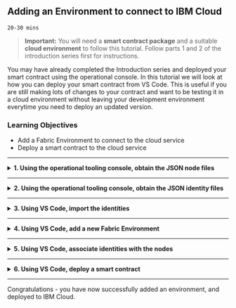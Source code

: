 <!-- Adding an Environment to connect to IBM Cloud -->

## **Adding an Environment to connect to IBM Cloud**
`20-30 mins`

> **Important:** You will need a **smart contract package** and a suitable **cloud environment** to follow this tutorial. Follow parts 1 and 2 of the introduction series first for instructions.

You may have already completed the Introduction series and deployed your smart contract using the operational console. In this tutorial we will look at how you can deploy your smart contract from VS Code. This is useful if you are still making lots of changes to your contract and want to be testing it in a cloud environment without leaving your development environment everytime you need to deploy an updated version.

### **Learning Objectives**

* Add a Fabric Environment to connect to the cloud service
* Deploy a smart contract to the cloud service

---

<details>
<summary><b>1. Using the operational tooling console, obtain the JSON node files</b></summary>
To add an environment to VS Code you will need some JSON files that describe how to connect to a node. These can be exported from the operational tooling console.

1. Navigate to the `Nodes` panel, then open your peer. Click the export button to download the JSON file to your machine.

2. Navigate to the `Nodes` panel, then open your orderer. Click the export button to download the JSON file to your machine.

3. Navigate to the `Nodes` panel, then open your certificate authority. Click the export button to download the JSON file to your machine.
</details>

---

<details>
<summary><b>2. Using the operational tooling console, obtain the JSON identity files</b></summary>
To enable VS Code to connect to a node an admin identity needs be provided. These are stored in the wallet in the operational console.

1. Navigate to the `Wallet` panel, then click on an identity for the `Org1`, and click export. If you followed the tutorial the there should be an identity called `Org1 Admin`.

2. Click on the identity for the `Orderer`, and click export. If you followed the tutorial there should be an identity called `Orderer Admin`.

3. Click on the identity for the `Certificate Authority`, and click export. If you followed the tutorial there should be an identity called `Org1 CA Admin`.
</details>

--- 

<details>
<summary><b>3. Using VS Code, import the identities</b></summary>
The identities that were exported need to be imported into VS Code. First we will add the identity for the peer

1. On the `Wallets` panel click the + button and select the option `Create a new wallet and add an identity`.

2. You will then be asked to enter a name for the wallet use `ibp-wallet`.

3. You will then be asked to provide a name for the identity use `Org1 Admin`.

4. You will then be asked to provide the MSPID use `org1msp` if you followed the tutorial.

5. You will then be asked for the method for adding an identity chose `Provide JSON identity file from IBM Blockchain Platform`.

6. Browse to the location of the previously exported `Org1 Admin` file and select it.

You will now have a new wallet called `ibp-wallet` containing the `Org1 Admin` identity. Now we need to add the identity for the orderer.

1. On the `Wallets` panel right click on `ibp-wallet` and choose `Add identity to wallet`.

2. You will the be asked to provide a name for the identity use `Orderer Admin`.

3. You will then be asked to provide an MSPID use `osmsp`.

4. You will then be asked for the method for adding an identity chose `Provide JSON identity file from IBM Blockchain Plaform`.

6. Browse to the location of the previously exported `Orderer Admin` file and select it.

Finally you now need to add the identity for the certificate authority

1. On the `Wallets` panel right click on `ibp-wallet` and choose `Add identity to wallet`.

2. You will then be asked to provide a name for the identity. Enter `Org1 CA Admin` here.

3. You will then be asked to provide an MSPID. Use `org1msp` here.

4. You will then be asked for the method for adding an identity, select `Provide JSON identity file from IBM Blockchain Plaform`.

6. Browse to the location of the previously exported `Org1 CA Admin` file and select it.

</details>

---

<details>
<summary><b>4. Using VS Code, add a new Fabric Environment</b></summary>
Now we have all the identities imported in VS Code we can create the Fabric Environment.

1. On the `Fabric Environment` panel click the `+` button.

2. You will asked to enter a name for the environment, use `ibp`.

3. Browse to the location on the nodes files that you exported from the operation console. You can select multiple files to add.

4. You will then be asked if you want to add more files. Select `Done adding nodes`.

You will now see your new environment in the `Fabric Environment` panel.
</details>

--- 

<details>
<summary><b>5. Using VS Code, associate identities with the nodes</b></summary>
Now we have created an environment we need to associate each node with an identity.

1. On the `Fabric Environment` panel click the `ibp`.

2. You will then see a list of all the nodes that need identities associated with them. Click `Ordering Service-1`.

3. You will then be asked to choose a wallet, select `ibp-wallet`.

4. You will then be asked to choose an identity, select `Orderer Admin`

5. You will then be asked if you want to associate the identity with other nodes, select `No`.

Congratulations you have associated an identity with the `Orderer` node. Now we need to Associate an identity with the `Peer` node

1. Click `Peer Org1`.

2. You will then be asked to choose a wallet, select `ibp-wallet`.

4. You will then be asked to choose an identity, select `Org1 Admin`.

5. You will then be asked if you want to associate the identity with other nodes, select `No`.

The final node to setup is the certificate authority.

1. Click on `Org1 CA`.

2. You will then be asked which wallet to add the identity to, select `ibp-wallet`.

3. You will then be asked to provide a name for the identity, use `Org1 CA Admin`.

4. You will then be asked if you want to associate the identity with other nodes, select `No`.

Now all the nodes will have been successfully associated with an identity. VS Code will now connect to the environment and you will see the installed and instantiated smart contracts.

</details>

---

<details>
<summary><b>6. Using VS Code, deploy a smart contract</b></summary>

We can now deploy a smart contract to the environment. These steps assume that you have deployed a smart contract before so provide only minimal instructions. For more details see the Local smart contract development tutorial. 

1. Create a smart contract

2. Package the smart contract

3. Click `+ install` on the `Fabric Environments` panel.

4. Click `+ instantiate` on the `Fabric Environments` panel.

You have now deployed a smart contract to your IBM Cloud instance. You can see the deployed smart contract in the operational console.
</details>

--- 

Congratulations - you have now successfully added an environment, and deployed to IBM Cloud.
